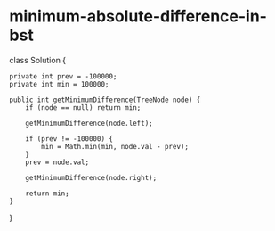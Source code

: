 # minimum-absolute-difference-in-bst
class Solution {

    private int prev = -100000;
    private int min = 100000;

    public int getMinimumDifference(TreeNode node) {
        if (node == null) return min;

        getMinimumDifference(node.left);

        if (prev != -100000) {
            min = Math.min(min, node.val - prev);
        }
        prev = node.val;

        getMinimumDifference(node.right);

        return min;
    }
}
